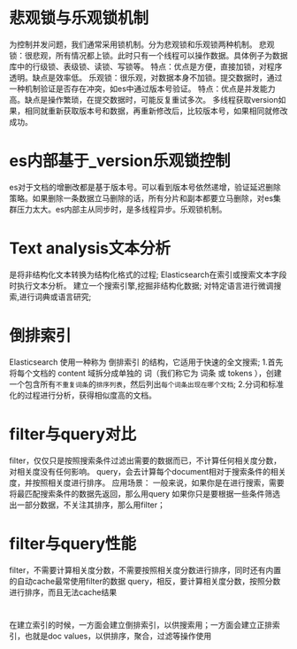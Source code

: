 # 悲观锁与乐观锁机制
为控制并发问题，我们通常采用锁机制。分为悲观锁和乐观锁两种机制。
悲观锁：很悲观，所有情况都上锁。此时只有一个线程可以操作数据。具体例子为数据库中的行级锁、表级锁、读锁、写锁等。
特点：优点是方便，直接加锁，对程序透明。缺点是效率低。
乐观锁：很乐观，对数据本身不加锁。提交数据时，通过一种机制验证是否存在冲突，如es中通过版本号验证。
特点：优点是并发能力高。缺点是操作繁琐，在提交数据时，可能反复重试多次。
多线程获取version如果，相同就重新获取版本号和数据，再重新修改后，比较版本号，如果相同就修改成功。
# es内部基于_version乐观锁控制
es对于文档的增删改都是基于版本号。可以看到版本号依然递增，验证延迟删除策略。如果删除一条数据立马删除的话，所有分片和副本都要立马删除，对es集群压力太大。es内部主从同步时，是多线程异步。乐观锁机制。

# Text analysis文本分析
是将非结构化文本转换为结构化格式的过程;
Elasticsearch在索引或搜索文本字段时执行文本分析。
建立一个搜索引擎,挖掘非结构化数据;
对特定语言进行微调搜索,进行词典或语言研究;

# 倒排索引
Elasticsearch 使用一种称为 倒排索引 的结构，它适用于快速的全文搜索;
1.首先将每个文档的 content 域拆分成单独的 词（我们称它为 词条 或 tokens ），创建一个包含所有`不重复词条`的`排序列表`，然后列出`每个词条出现在哪个文档`;
2.分词和标准化的过程进行分析，获得相似度高的文档。

# filter与query对比
filter，仅仅只是按照搜索条件过滤出需要的数据而已，不计算任何相关度分数，对相关度没有任何影响。
query，会去计算每个document相对于搜索条件的相关度，并按照相关度进行排序。
应用场景：
一般来说，如果你是在进行搜索，需要将最匹配搜索条件的数据先返回，那么用query 如果你只是要根据一些条件筛选出一部分数据，不关注其排序，那么用filter；
# filter与query性能
filter，不需要计算相关度分数，不需要按照相关度分数进行排序，同时还有内置的自动cache最常使用filter的数据
query，相反，要计算相关度分数，按照分数进行排序，而且无法cache结果
#
在建立索引的时候，一方面会建立倒排索引，以供搜索用；一方面会建立正排索引，也就是doc values，以供排序，聚合，过滤等操作使用

